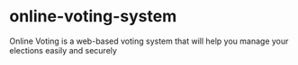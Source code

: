 # online-voting-system
Online Voting is a web-based voting system that will help you manage your elections easily and securely
